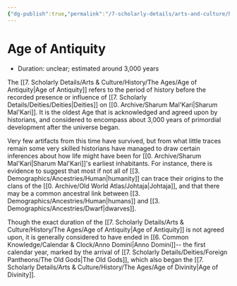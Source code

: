 ```yaml
---
{"dg-publish":true,"permalink":"/7-scholarly-details/arts-and-culture/history/the-ages/age-of-antiquity/","noteIcon":""}
---
```


# Age of Antiquity

- Duration: unclear; estimated around 3,000 years

The [[7. Scholarly Details/Arts & Culture/History/The Ages/Age of Antiquity\|Age of Antiquity]] refers to the period of history before the recorded presence or influence of [[7. Scholarly Details/Deities/Deities\|Deities]] on [[0. Archive/Sharum Mal'Kari\|Sharum Mal'Kari]]. It is the oldest Age that is acknowledged and agreed upon by historians, and considered to encompass about 3,000 years of primordial development after the universe began. 

Very few artifacts from this time have survived, but from what little traces remain some very skilled historians have managed to draw certain inferences about how life might have been for [[0. Archive/Sharum Mal'Kari\|Sharum Mal'Kari]]'s earliest inhabitants. For instance, there is evidence to suggest that most if not all of [[3. Demographics/Ancestries/Human\|humanity]] can trace their origins to the clans of the [[0. Archive/Old World Atlas/Johtaja\|Johtaja]], and that there may be a common ancestral link between [[3. Demographics/Ancestries/Human\|humans]] and [[3. Demographics/Ancestries/Dwarf\|dwarves]]. 

Though the exact duration of the [[7. Scholarly Details/Arts & Culture/History/The Ages/Age of Antiquity\|Age of Antiquity]] is not agreed upon, it is generally considered to have ended in [[6. Common Knowledge/Calendar & Clock/Anno Domini\|Anno Domini]]-- the first calendar year, marked by the arrival of [[7. Scholarly Details/Deities/Foreign Pantheons/The Old Gods\|The Old Gods]], which also began the [[7. Scholarly Details/Arts & Culture/History/The Ages/Age of Divinity\|Age of Divinity]].